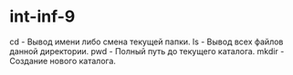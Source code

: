 # int-inf-9
cd - Вывод имени либо смена текущей папки.
ls - Вывод всех файлов данной директории.
pwd - Полный путь до текущего каталога.
mkdir - Создание нового каталога.
